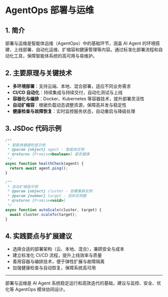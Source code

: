 # AgentOps 部署与运维

## 1. 简介
部署与运维是智能体运维（AgentOps）中的基础环节，涵盖 AI Agent 的环境搭建、上线部署、自动化运维、扩缩容和健康管理等内容。通过标准化部署流程和自动化工具，保障智能体系统的高可用与易维护。

## 2. 主要原理与关键技术
- **多环境部署**：支持云端、本地、混合部署，适应不同业务需求
- **CI/CD 自动化**：持续集成与持续交付，自动化测试与上线
- **容器化与编排**：Docker、Kubernetes 等容器技术，提升部署灵活性
- **自动扩缩容**：根据负载动态调整资源，保障高并发与稳定性
- **健康检查与故障恢复**：实时监控服务状态，自动重启与降级处理

## 3. JSDoc 代码示例
```js
/**
 * 智能体健康检查示例
 * @param {object} agent - 智能体实例
 * @returns {Promise<boolean>} 是否健康
 */
async function healthCheck(agent) {
  return await agent.ping();
}

/**
 * 自动扩缩容示例
 * @param {object} cluster - 部署集群实例
 * @param {number} target - 目标实例数
 * @returns {Promise<void>}
 */
async function autoScale(cluster, target) {
  await cluster.scaleTo(target);
}
```

## 4. 实践要点与扩展建议
- 选择合适的部署架构（云、本地、混合），兼顾安全与成本
- 建立标准化 CI/CD 流程，提升上线效率与质量
- 善用容器与编排技术，便于弹性扩展与故障隔离
- 加强健康检查与自动恢复，保障系统高可用

---
部署与运维是 AI Agent 系统稳定运行和高效迭代的基础，建议与监控、安全、优化等 AgentOps 模块协同设计。 